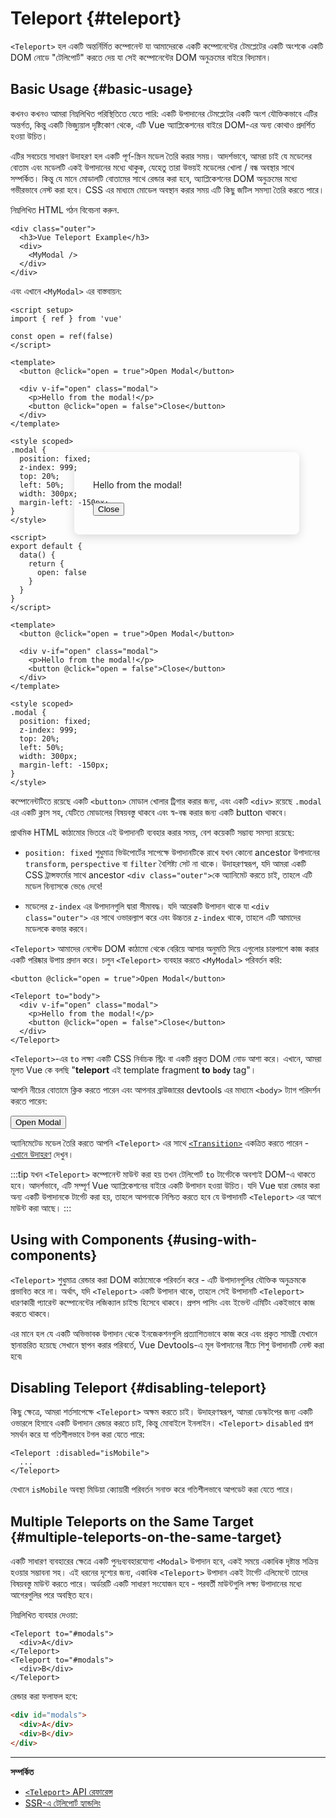 # Teleport {#teleport}

 <VueSchoolLink href="https://vueschool.io/lessons/vue-3-teleport" title="বিনামূল্যে Vue.js টেলিপোর্ট পাঠ"/>

`<Teleport>` হল একটি অন্তর্নির্মিত কম্পোনেন্ট যা আমাদেরকে একটি কম্পোনেন্টের টেমপ্লেটের একটি অংশকে একটি DOM নোডে "টেলিপোর্ট" করতে দেয় যা সেই কম্পোনেন্টের DOM অনুক্রমের বাইরে বিদ্যমান।

## Basic Usage {#basic-usage}

কখনও কখনও আমরা নিম্নলিখিত পরিস্থিতিতে যেতে পারি: একটি উপাদানের টেমপ্লেটের একটি অংশ যৌক্তিকভাবে এটির অন্তর্গত, কিন্তু একটি ভিজ্যুয়াল দৃষ্টিকোণ থেকে, এটি Vue অ্যাপ্লিকেশনের বাইরে DOM-এর অন্য কোথাও প্রদর্শিত হওয়া উচিত।

এটির সবচেয়ে সাধারণ উদাহরণ হল একটি পূর্ণ-স্ক্রিন মডেল তৈরি করার সময়। আদর্শভাবে, আমরা চাই যে মডেলের বোতাম এবং মডেলটি একই উপাদানের মধ্যে থাকুক, যেহেতু তারা উভয়ই মডেলের খোলা / বন্ধ অবস্থার সাথে সম্পর্কিত। কিন্তু যে মানে মোডালটি বোতামের সাথে রেন্ডার করা হবে, অ্যাপ্লিকেশনের DOM অনুক্রমের মধ্যে গভীরভাবে নেস্ট করা হবে। CSS এর মাধ্যমে মোডেল অবস্থান করার সময় এটি কিছু জটিল সমস্যা তৈরি করতে পারে।

নিম্নলিখিত HTML গঠন বিবেচনা করুন.

```vue-html
<div class="outer">
  <h3>Vue Teleport Example</h3>
  <div>
    <MyModal />
  </div>
</div>
```

এবং এখানে `<MyModal>` এর বাস্তবায়ন:

<div class="composition-api">

```vue
<script setup>
import { ref } from 'vue'

const open = ref(false)
</script>

<template>
  <button @click="open = true">Open Modal</button>

  <div v-if="open" class="modal">
    <p>Hello from the modal!</p>
    <button @click="open = false">Close</button>
  </div>
</template>

<style scoped>
.modal {
  position: fixed;
  z-index: 999;
  top: 20%;
  left: 50%;
  width: 300px;
  margin-left: -150px;
}
</style>
```

</div>
<div class="options-api">

```vue
<script>
export default {
  data() {
    return {
      open: false
    }
  }
}
</script>

<template>
  <button @click="open = true">Open Modal</button>

  <div v-if="open" class="modal">
    <p>Hello from the modal!</p>
    <button @click="open = false">Close</button>
  </div>
</template>

<style scoped>
.modal {
  position: fixed;
  z-index: 999;
  top: 20%;
  left: 50%;
  width: 300px;
  margin-left: -150px;
}
</style>
```

</div>

কম্পোনেন্টটিতে রয়েছে একটি `<button>` মোডাল খোলার ট্রিগার করার জন্য, এবং একটি `<div>` রয়েছে `.modal` এর একটি ক্লাস সহ, যেটিতে মোডালের বিষয়বস্তু থাকবে এবং স্ব-বন্ধ করার জন্য একটি button থাকবে।

প্রাথমিক HTML কাঠামোর ভিতরে এই উপাদানটি ব্যবহার করার সময়, বেশ কয়েকটি সম্ভাব্য সমস্যা রয়েছে:

- `position: fixed` শুধুমাত্র ভিউপোর্টের সাপেক্ষে উপাদানটিকে রাখে যখন কোনো ancestor উপাদানের `transform`, `perspective` বা `filter` বৈশিষ্ট্য সেট না থাকে। উদাহরণস্বরূপ, যদি আমরা একটি CSS ট্রান্সফর্মের সাথে ancestor  `<div class="outer">`কে অ্যানিমেট করতে চাই, তাহলে এটি মডেল বিন্যাসকে ভেঙে দেবে!

- মডেলের `z-index` এর উপাদানগুলি দ্বারা সীমাবদ্ধ। যদি আরেকটি উপাদান থাকে যা `<div class="outer">` এর সাথে ওভারল্যাপ করে এবং উচ্চতর `z-index` থাকে, তাহলে এটি আমাদের মডেলকে কভার করবে।

`<Teleport>` আমাদের নেস্টেড DOM কাঠামো থেকে বেরিয়ে আসার অনুমতি দিয়ে এগুলোর চারপাশে কাজ করার একটি পরিষ্কার উপায় প্রদান করে। চলুন `<Teleport>` ব্যবহার করতে `<MyModal>` পরিবর্তন করি:

```vue-html{3,8}
<button @click="open = true">Open Modal</button>

<Teleport to="body">
  <div v-if="open" class="modal">
    <p>Hello from the modal!</p>
    <button @click="open = false">Close</button>
  </div>
</Teleport>
```

`<Teleport>`-এর `to` লক্ষ্য একটি CSS নির্বাচক স্ট্রিং বা একটি প্রকৃত DOM নোড আশা করে। এখানে, আমরা মূলত Vue কে বলছি "**teleport** এই template fragment **to** **`body`** tag"।

আপনি নীচের বোতামে ক্লিক করতে পারেন এবং আপনার ব্রাউজারের devtools এর মাধ্যমে `<body>` ট্যাগ পরিদর্শন করতে পারেন:

<script setup>
import { ref } from 'vue'
const open = ref(false)
</script>

<div class="demo">
  <button @click="open = true">Open Modal</button>
  <ClientOnly>
    <Teleport to="body">
      <div v-if="open" class="demo modal-demo">
        <p style="margin-bottom:20px">Hello from the modal!</p>
        <button @click="open = false">Close</button>
      </div>
    </Teleport>
  </ClientOnly>
</div>

<style>
.modal-demo {
  position: fixed;
  z-index: 999;
  top: 20%;
  left: 50%;
  width: 300px;
  margin-left: -150px;
  background-color: var(--vt-c-bg);
  padding: 30px;
  border-radius: 8px;
  box-shadow: 0 4px 16px rgba(0, 0, 0, 0.15);
}
</style>

অ্যানিমেটেড মডেল তৈরি করতে আপনি `<Teleport>` এর সাথে [`<Transition>`](./transition) একত্রিত করতে পারেন - [এখানে উদাহরণ](/examples/#modal) দেখুন।

:::tip
যখন `<Teleport>` কম্পোনেন্ট মাউন্ট করা হয় তখন টেলিপোর্ট `to` টার্গেটকে অবশ্যই DOM-এ থাকতে হবে। আদর্শভাবে, এটি সম্পূর্ণ Vue অ্যাপ্লিকেশনের বাইরে একটি উপাদান হওয়া উচিত। যদি Vue দ্বারা রেন্ডার করা অন্য একটি উপাদানকে টার্গেট করা হয়, তাহলে আপনাকে নিশ্চিত করতে হবে যে উপাদানটি `<Teleport>` এর আগে মাউন্ট করা আছে।
:::

## Using with Components {#using-with-components}

`<Teleport>` শুধুমাত্র রেন্ডার করা DOM কাঠামোকে পরিবর্তন করে - এটি উপাদানগুলির যৌক্তিক অনুক্রমকে প্রভাবিত করে না। অর্থাৎ, যদি `<Teleport>` একটি উপাদান থাকে, তাহলে সেই উপাদানটি `<Teleport>` ধারণকারী প্যারেন্ট কম্পোনেন্টের লজিক্যাল চাইল্ড হিসেবে থাকবে। প্রপস পাসিং এবং ইভেন্ট এমিটিং একইভাবে কাজ করতে থাকবে।

এর মানে হল যে একটি অভিভাবক উপাদান থেকে ইনজেকশনগুলি প্রত্যাশিতভাবে কাজ করে এবং প্রকৃত সামগ্রী যেখানে স্থানান্তরিত হয়েছে সেখানে স্থাপন করার পরিবর্তে, Vue Devtools-এ মূল উপাদানের নীচে শিশু উপাদানটি নেস্ট করা হবে৷

## Disabling Teleport {#disabling-teleport}

কিছু ক্ষেত্রে, আমরা শর্তসাপেক্ষে `<Teleport>` অক্ষম করতে চাই। উদাহরণস্বরূপ, আমরা ডেস্কটপের জন্য একটি ওভারলে হিসাবে একটি উপাদান রেন্ডার করতে চাই, কিন্তু মোবাইলে ইনলাইন। `<Teleport>` `disabled` প্রপ সমর্থন করে যা গতিশীলভাবে টগল করা যেতে পারে:

```vue-html
<Teleport :disabled="isMobile">
  ...
</Teleport>
```

যেখানে `isMobile` অবস্থা মিডিয়া ক্যোয়ারী পরিবর্তন সনাক্ত করে গতিশীলভাবে আপডেট করা যেতে পারে।

## Multiple Teleports on the Same Target {#multiple-teleports-on-the-same-target}

একটি সাধারণ ব্যবহারের ক্ষেত্রে একটি পুনঃব্যবহারযোগ্য `<Modal>` উপাদান হবে, একই সময়ে একাধিক দৃষ্টান্ত সক্রিয় হওয়ার সম্ভাবনা সহ। এই ধরনের দৃশ্যের জন্য, একাধিক `<Teleport>` উপাদান একই টার্গেট এলিমেন্টে তাদের বিষয়বস্তু মাউন্ট করতে পারে। অর্ডারটি একটি সাধারণ সংযোজন হবে - পরবর্তী মাউন্টগুলি লক্ষ্য উপাদানের মধ্যে আগেরগুলির পরে অবস্থিত হবে।

নিম্নলিখিত ব্যবহার দেওয়া:

```vue-html
<Teleport to="#modals">
  <div>A</div>
</Teleport>
<Teleport to="#modals">
  <div>B</div>
</Teleport>
```

রেন্ডার করা ফলাফল হবে:

```html
<div id="modals">
  <div>A</div>
  <div>B</div>
</div>
```

---

**সম্পর্কিত**

- [`<Teleport>` API রেফারেন্স](/api/built-in-components#teleport)
- [SSR-এ টেলিপোর্ট হ্যান্ডলিং](/guide/scaling-up/ssr#teleports)
